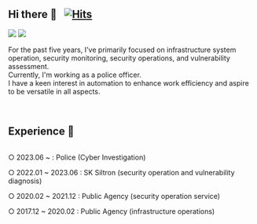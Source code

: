 <!--
**baeyd/baeyd** is a ✨ _special_ ✨ repository because its `README.md` (this file) appears on your GitHub profile.

Here are some ideas to get you started:

- 🔭 I’m currently working on ...
- 🌱 I’m currently learning ...
- 👯 I’m looking to collaborate on ...
- 🤔 I’m looking for help with ...
- 💬 Ask me about ...
- 📫 How to reach me: ...
- 😄 Pronouns: ...
- ⚡ Fun fact: ...
-->

## Hi there 👋 &nbsp; [![Hits](https://hits.seeyoufarm.com/api/count/incr/badge.svg?url=https%3A%2F%2Fgithub.com%2Fbaeyd&count_bg=%2379C83D&title_bg=%23808080&icon=ghostery.svg&icon_color=%23E7E7E7&title=hits&edge_flat=false)](https://hits.seeyoufarm.com)
<a href="https://baeyd.github.io/" target="_blank"><img src="https://img.shields.io/badge/Blog-DD0B78?style=flat-square&logo=GitHub Sponsors&logoColor=white"/></a>
<a href="mailto:byd0105@outlook.com" target="_blank"><img src="https://img.shields.io/badge/byd0105@outlook.com-0A66C2?style=flat-square&logo=Microsoft Outlook&logoColor=white"/></a>

<p dir="auto">
For the past five years, I've primarily focused on infrastructure system operation, security monitoring, security operations, and vulnerability assessment.<br>
Currently, I'm working as a police officer.<br>
I have a keen interest in automation to enhance work efficiency and aspire to be versatile in all aspects.
</p>

<br>

## Experience 👋 
<div style="display:flex; flex-direction:column; align-items:flex-start;">
    <!-- OS -->
    <div>
        <p dir="auto">○ 2023.06 ~ : Police (Cyber ​​Investigation)<br>
        </p>
        <p dir="auto">○ 2022.01 ~ 2023.06 : SK Siltron (security operation and vulnerability diagnosis)<br>
        </p>
        <p dir="auto">○ 2020.02 ~ 2021.12 : Public Agency (security operation service)<br>
        </p>
        <p dir="auto">○ 2017.12 ~ 2020.02 : Public Agency (infrastructure operations)<br>
        </p>
        <!-- Icon List
        <a href="#"><img src="https://img.shields.io/badge/Windows-4695EB?style=flat-square&logo=Windows&logoColor=white"/></a>
        <a href="#"><img src="https://img.shields.io/badge/Linux-2F2625?style=flat-square&logo=Linux&logoColor=white"/></a>
        <a href="#"><img src="https://img.shields.io/badge/solaris-F80000?style=flat-square&logo=oracle&logoColor=white"/></a>
        <a href="#"><img src="https://img.shields.io/badge/L2 Switch-468145?style=flat-square&logo=Alteon&logoColor=white"/></a>
        <a href="#"><img src="https://img.shields.io/badge/L3 Switch-468145?style=flat-square&logo=Alteon&logoColor=white"/></a>
        <a href="#"><img src="https://img.shields.io/badge/L4 Switch-42B883?style=flat-square&logo=Alteon&logoColor=white"/></a>
        <a href="#"><img src="https://img.shields.io/badge/L7 Switch-84BD00?style=flat-square&logo=Alteon&logoColor=white"/></a>
        <a href="#"><img src="https://img.shields.io/badge/SAN Switch-499848?style=flat-square&logo=Alteon&logoColor=white"/></a>
        <a href="#"><img src="https://img.shields.io/badge/MSSQL-CC2927?style=flat-square&logo=microsoftsqlserver&logoColor=white"/></a>
        <a href="#"><img src="https://img.shields.io/badge/MySQL-4479A1?style=flat-square&logo=Mysql&logoColor=white"/></a>
        <a href="#"><img src="https://img.shields.io/badge/Oracle-F80000?style=flat-square&logo=oracle&logoColor=white"/></a>
        <a href="#"><img src="https://img.shields.io/badge/Postgresql-4169E1?style=flat-square&logo=Postgresql&logoColor=white"/></a>
        <a href="#"><img src="https://img.shields.io/badge/Backup-007DB8?style=flat-square&logo=dell&logoColor=white"/></a>
        <a href="#"><img src="https://img.shields.io/badge/NMS-FE5F50?style=flat-square&logo=SolarWinds&logoColor=white"/></a>
        <a href="#"><img src="https://img.shields.io/badge/FMS-00465B?style=flat-square&logo=MK119&logoColor=white"/></a>
        <a href="#"><img src="https://img.shields.io/badge/juniper-84B135?style=flat-square&logo=junipernetworks&logoColor=white"/></a>
        <a href="#"><img src="https://img.shields.io/badge/RedCastle-DD0700?style=flat-square&logo=RedCastle&logoColor=white"/></a>
        <a href="#"><img src="https://img.shields.io/badge/SecureGuard-0096D6?style=flat-square&logo=Secure Guard&logoColor=white"/></a>
        <a href="#"><img src="https://img.shields.io/badge/Apache-D22128?style=flat-square&logo=Apache&logoColor=white"/></a>
        <a href="#"><img src="https://img.shields.io/badge/Tomcat-50A135?style=flat-square&logo=apachetomcat&logoColor=white"/></a>
        <a href="#"><img src="https://img.shields.io/badge/Webtob-21375A?style=flat-square&logo=Webtob&logoColor=white"/></a>
        <a href="#"><img src="https://img.shields.io/badge/Jeus-6236FF?style=flat-square&logo=Jeus&logoColor=white"/></a>
        <a href="#"><img src="https://img.shields.io/badge/IIS-F8DC75?style=flat-square&logo=IIS&logoColor=white"/></a>
        <a href="#"><img src="https://img.shields.io/badge/Storage-E60027?style=flat-square&logo=hitachi&logoColor=white"/></a>
        <a href="#"><img src="https://img.shields.io/badge/NAS-007DB8?style=flat-square&logo=dell&logoColor=white"/></a>
        <a href="#"><img src="https://img.shields.io/badge/FW-FA243C?style=flat-square&logo=Ahnlab&logoColor=white"/></a>
        <a href="#"><img src="https://img.shields.io/badge/IPS-FDEE21?style=flat-square&logo=wins&logoColor=white"/></a>
        <a href="#"><img src="https://img.shields.io/badge/WAF-225593?style=flat-square&logo=WAPPLES&logoColor=white"/></a>
        <a href="#"><img src="https://img.shields.io/badge/DBSafer-FF6441?style=flat-square&logo=DBSafer&logoColor=white"/></a>
        <a href="#"><img src="https://img.shields.io/badge/Smartxfilter-1287B1?style=flat-square&logo=Smartxfilter&logoColor=white"/></a>
        <a href="#"><img src="https://img.shields.io/badge/ESM-E10098?style=flat-square&logo=ESM&logoColor=white"/></a>
        <a href="#"><img src="https://img.shields.io/badge/SIEM-4E5EE4?style=flat-square&logo=ESM&logoColor=white"/></a>
        <a href="#"><img src="https://img.shields.io/badge/PMS-FB4F14?style=flat-square&logo=quest&logoColor=white"/></a>
        <a href="#"><img src="https://img.shields.io/badge/AD-4695EB?style=flat-square&logo=Windows&logoColor=white"/></a>
        <a href="#"><img src="https://img.shields.io/badge/Fortify-4695EB?style=flat-square&logo=Fortify&logoColor=white"/></a>
        <a href="#"><img src="https://img.shields.io/badge/SolidStep-FF4F8B?style=flat-square&logo=SolidStep&logoColor=white"/></a>
        <a href="#"><img src="https://img.shields.io/badge/Zap-00549E?style=flat-square&logo=Zap&logoColor=white"/></a>     
        <a href="#"><img src="https://img.shields.io/badge/C-A8B9CC?style=flat-square&logo=C&logoColor=white"/></a>
        <a href="#"><img src="https://img.shields.io/badge/Python-FF9900?style=flat-square&logo=Python&logoColor=white"/></a>
        <a href="#"><img src="https://img.shields.io/badge/Java-1E8CBE?style=flat-square&logo=Java&logoColor=white"/></a>
        <a href="#"><img src="https://img.shields.io/badge/Shell Script-FCC624?style=flat-square&logo=Shell Script&logoColor=white"/></a>
        <a href="#"><img src="https://img.shields.io/badge/Microsoftazure-0078D7?style=flat-square&logo=microsoftazure&logoColor=white"/></a>
        <a href="#"><img src="https://img.shields.io/badge/Kubernetes-0079C1?style=flat-square&logo=kubernetes&logoColor=white"/></a>
        ...<a href="#"><img src="https://img.shields.io/badge/ETC-17181B?style=flat-square&logo=ETC&logoColor=white"/></a>
        -->
    </div>
</div>
